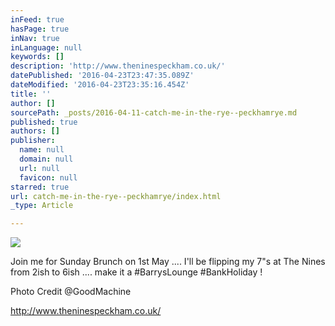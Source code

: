 ```yaml
---
inFeed: true
hasPage: true
inNav: true
inLanguage: null
keywords: []
description: 'http://www.theninespeckham.co.uk/'
datePublished: '2016-04-23T23:47:35.089Z'
dateModified: '2016-04-23T23:35:16.454Z'
title: ''
author: []
sourcePath: _posts/2016-04-11-catch-me-in-the-rye--peckhamrye.md
published: true
authors: []
publisher:
  name: null
  domain: null
  url: null
  favicon: null
starred: true
url: catch-me-in-the-rye--peckhamrye/index.html
_type: Article

---
```

![](https://the-grid-user-content.s3-us-west-2.amazonaws.com/076ea6db-9696-4336-a6cb-d338c1e0dd46.jpg)

Join me for Sunday Brunch on 1st May .... I'll be flipping my 7"s at The Nines from 2ish to 6ish .... make it a \#BarrysLounge \#BankHoliday !

Photo Credit @GoodMachine

http://www.theninespeckham.co.uk/
